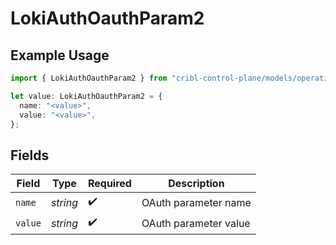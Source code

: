 # LokiAuthOauthParam2

## Example Usage

```typescript
import { LokiAuthOauthParam2 } from "cribl-control-plane/models/operations";

let value: LokiAuthOauthParam2 = {
  name: "<value>",
  value: "<value>",
};
```

## Fields

| Field                 | Type                  | Required              | Description           |
| --------------------- | --------------------- | --------------------- | --------------------- |
| `name`                | *string*              | :heavy_check_mark:    | OAuth parameter name  |
| `value`               | *string*              | :heavy_check_mark:    | OAuth parameter value |